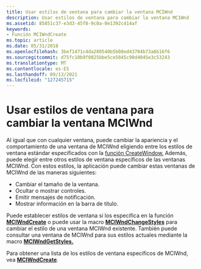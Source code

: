 ```yaml
---
title: Usar estilos de ventana para cambiar la ventana MCIWnd
description: Usar estilos de ventana para cambiar la ventana MCIWnd
ms.assetid: 85851c37-e3d3-45f8-9c0a-0e1392c414af
keywords:
- Función MCIWndCreate
ms.topic: article
ms.date: 05/31/2018
ms.openlocfilehash: 3bef1471c4da280540b5b08ed43704b73a6b16f6
ms.sourcegitcommit: d75fc10b9f0825bbe5ce5045c90d4045e3c53243
ms.translationtype: MT
ms.contentlocale: es-ES
ms.lasthandoff: 09/13/2021
ms.locfileid: "127245715"
---
```

# <a name="using-window-styles-to-change-the-mciwnd-window"></a>Usar estilos de ventana para cambiar la ventana MCIWnd

Al igual que con cualquier ventana, puede cambiar la apariencia y el comportamiento de una ventana de MCIWnd eligiendo entre los estilos de ventana estándar especificados con la [función CreateWindow.](/windows/win32/api/winuser/nf-winuser-createwindowa) Además, puede elegir entre otros estilos de ventana específicos de las ventanas MCIWnd. Con estos estilos, la aplicación puede cambiar estas ventanas de MCIWnd de las maneras siguientes:

-   Cambiar el tamaño de la ventana.
-   Ocultar o mostrar controles.
-   Emitir mensajes de notificación.
-   Mostrar información en la barra de título.

Puede establecer estilos de ventana si los especifica en la función [**MCIWndCreate**](/windows/desktop/api/Vfw/nf-vfw-mciwndcreatea) o puede usar la macro [**MCIWndChangeStyles**](/windows/desktop/api/Vfw/nf-vfw-mciwndchangestyles) para cambiar el estilo de una ventana MCIWnd existente. También puede consultar una ventana de MCIWnd para sus estilos actuales mediante la macro [**MCIWndGetStyles.**](/windows/desktop/api/Vfw/nf-vfw-mciwndgetstyles)

Para obtener una lista de los estilos de ventana específicos de MCIWnd, vea [**MCIWndCreate**](/windows/desktop/api/Vfw/nf-vfw-mciwndcreatea).

 

 